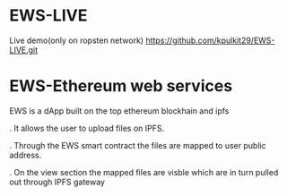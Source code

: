 # EWS-LIVE
Live demo(only on ropsten network) https://github.com/kpulkit29/EWS-LIVE.git
# EWS-Ethereum web services

EWS is a dApp built on the top ethereum blockhain and ipfs
   
   . It allows the user to upload files on IPFS.
   
   . Through the EWS smart contract the files are mapped to user public address.
   
   . On the view section the mapped files are visble which are in turn pulled out through IPFS gateway

